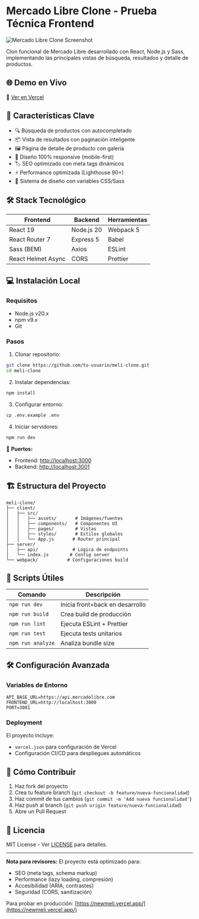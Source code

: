 # Mercado Libre Clone - Prueba Técnica Frontend

![Mercado Libre Clone Screenshot](./screenshot.png)

Clon funcional de Mercado Libre desarrollado con React, Node.js y Sass, implementando las principales vistas de búsqueda, resultados y detalle de productos.

## 🌐 Demo en Vivo

🔗 [Ver en Vercel](https://newmeli.vercel.app/)

## 🚀 Características Clave

- 🔍 Búsqueda de productos con autocompletado
- 📦 Vista de resultados con paginación inteligente
- 🖼️ Página de detalle de producto con galería
- 📱 Diseño 100% responsive (mobile-first)
- 🏷️ SEO optimizado con meta tags dinámicos
- ⚡ Performance optimizada (Lighthouse 90+)
- 🎨 Sistema de diseño con variables CSS/Sass

## 🛠️ Stack Tecnológico

| Frontend           | Backend    | Herramientas |
| ------------------ | ---------- | ------------ |
| React 19           | Node.js 20 | Webpack 5    |
| React Router 7     | Express 5  | Babel        |
| Sass (BEM)         | Axios      | ESLint       |
| React Helmet Async | CORS       | Prettier     |

## 💻 Instalación Local

### Requisitos

- Node.js v20.x
- npm v9.x
- Git

### Pasos

1. Clonar repositorio:

```bash
git clone https://github.com/tu-usuario/meli-clone.git
cd meli-clone
```

2. Instalar dependencias:

```bash
npm install
```

3. Configurar entorno:

```bash
cp .env.example .env
```

4. Iniciar servidores:

```bash
npm run dev
```

📌 **Puertos:**

- Frontend: [http://localhost:3000](http://localhost:3000)
- Backend: [http://localhost:3001](http://localhost:3001)

## 🏗️ Estructura del Proyecto

```
meli-clone/
├── client/
│   ├── src/
│   │   ├── assets/       # Imágenes/fuentes
│   │   ├── components/   # Componentes UI
│   │   ├── pages/        # Vistas
│   │   ├── styles/       # Estilos globales
│   │   └── App.js       # Router principal
├── server/
│   ├── api/             # Lógica de endpoints
│   └── index.js        # Config server
└── webpack/           # Configuraciones build
```

## 📜 Scripts Útiles

| Comando           | Descripción                     |
| ----------------- | ------------------------------- |
| `npm run dev`     | Inicia front+back en desarrollo |
| `npm run build`   | Crea build de producción        |
| `npm run lint`    | Ejecuta ESLint + Prettier       |
| `npm run test`    | Ejecuta tests unitarios         |
| `npm run analyze` | Analiza bundle size             |

## 🛠️ Configuración Avanzada

### Variables de Entorno

```env
API_BASE_URL=https://api.mercadolibre.com
FRONTEND_URL=http://localhost:3000
PORT=3001
```

### Deployment

El proyecto incluye:

- `vercel.json` para configuración de Vercel
- Configuración CI/CD para despliegues automáticos

## 🤝 Cómo Contribuir

1. Haz fork del proyecto
2. Crea tu feature branch (`git checkout -b feature/nueva-funcionalidad`)
3. Haz commit de tus cambios (`git commit -m 'Add nueva funcionalidad'`)
4. Haz push al branch (`git push origin feature/nueva-funcionalidad`)
5. Abre un Pull Request

## 📄 Licencia

MIT License - Ver [LICENSE](LICENSE) para detalles.

---

**Nota para revisores:** El proyecto está optimizado para:

- SEO (meta tags, schema markup)
- Performance (lazy loading, compresión)
- Accesibilidad (ARIA, contrastes)
- Seguridad (CORS, sanitización)

Para probar en producción: [https://newmeli.vercel.app/](https://newmeli.vercel.app/)
